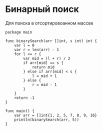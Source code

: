 # Бинарный поиск

Для поиска в отсортировоанном массве

``` golang
package main

func binarySearch(arr []int, s int) int {
	var l = 0
	var r = len(arr) - 1
	for l <= r {
		var mid = (l + r) / 2
		if arr[mid] == s {
			return mid
		} else if arr[mid] < s {
			l = mid + 1
		} else {
			r = mid - 1
		}
	}
	return -1
}

func main() {
	var arr = []int{1, 2, 5, 7, 8, 9, 16}
	println(binarySearch(arr, 5))
}

```